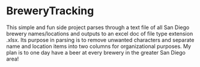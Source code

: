 # BreweryTracking

This simple and fun side project parses through a text file of all San Diego brewery names/locations and outputs to an excel doc of file type extension .xlsx. Its purpose in parsing is to remove unwanted characters and separate name and location items into two columns for organizational purposes. My plan is to one day have a beer at every brewery in the greater San Diego area!
